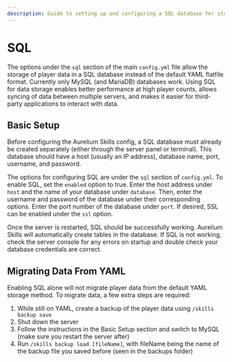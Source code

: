 ```yaml
---
description: Guide to setting up and configuring a SQL database for storage
---
```


# SQL

The options under the `sql` section of the main `config.yml` file allow the storage of player data in a SQL database instead of the default YAML flatfile format. Currently only MySQL (and MariaDB) databases work. Using SQL for data storage enables better performance at high player counts, allows syncing of data between multiple servers, and makes it easier for third-party applications to interact with data.

## Basic Setup

Before configuring the Aurelium Skills config, a SQL database must already be created separately (either through the server panel or terminal). This database should have a host (usually an IP address), database name, port, username, and password.

The options for configuring SQL are under the `sql` section of `config.yml`. To enable SQL, set the `enabled` option to true. Enter the host address under `host` and the name of your database under `database`. Then, enter the username and password of the database under their corresponding options. Enter the port number of the database under `port`. If desired, SSL can be enabled under the `ssl` option.

Once the server is restarted, SQL should be successfully working. Aurelium Skills will automatically create tables in the database. If SQL is not working, check the server console for any errors on startup and double check your database credentials are correct.&#x20;

## Migrating Data From YAML

Enabling SQL alone will not migrate player data from the default YAML storage method. To migrate data, a few extra steps are required:

1. While still on YAML, create a backup of the player data using `/skills backup save`
2. Shut down the server
3. Follow the instructions in the Basic Setup section and switch to MySQL (make sure you restart the server after)
4. Run `/skills backup load [fileName]`, with fileName being the name of the backup file you saved before (seen in the backups folder)
